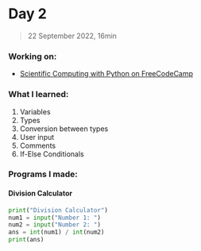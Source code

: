 # Day 2
> 22 September 2022, 16min
### Working on:
- [Scientific Computing with Python on FreeCodeCamp](https://www.freecodecamp.org/learn/scientific-computing-with-python)

### What I learned:
1. Variables
2. Types
3. Conversion between types
4. User input
5. Comments
6. If-Else Conditionals

### Programs I made:
#### Division Calculator
```python
print("Division Calculator")
num1 = input("Number 1: ")
num2 = input("Number 2: ")
ans = int(num1) / int(num2)
print(ans)
```

